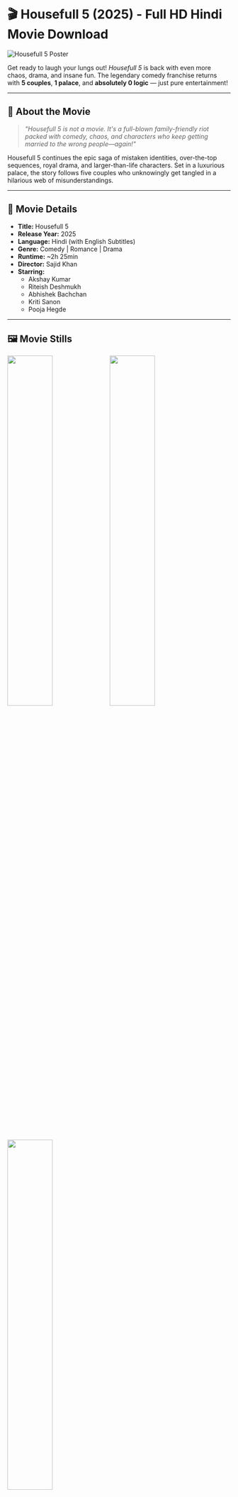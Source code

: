# 🎬 Housefull 5 (2025) - Full HD Hindi Movie Download

![Housefull 5 Poster]([https://upload.wikimedia.org/wikipedia/en/7/71/Housefull_5_poster.jpg](https://news24online.com/wp-content/uploads/2025/06/housefull-5-1.jpg))

Get ready to laugh your lungs out! *Housefull 5* is back with even more chaos, drama, and insane fun. The legendary comedy franchise returns with **5 couples**, **1 palace**, and **absolutely 0 logic** — just pure entertainment!

---

## 📖 About the Movie

> _"Housefull 5 is not a movie. It's a full-blown family-friendly riot packed with comedy, chaos, and characters who keep getting married to the wrong people—again!"_

Housefull 5 continues the epic saga of mistaken identities, over-the-top sequences, royal drama, and larger-than-life characters. Set in a luxurious palace, the story follows five couples who unknowingly get tangled in a hilarious web of misunderstandings.

---

## 🎥 Movie Details

- **Title:** Housefull 5  
- **Release Year:** 2025  
- **Language:** Hindi (with English Subtitles)  
- **Genre:** Comedy | Romance | Drama  
- **Runtime:** ~2h 25min  
- **Director:** Sajid Khan  
- **Starring:**  
  - Akshay Kumar  
  - Riteish Deshmukh  
  - Abhishek Bachchan  
  - Kriti Sanon  
  - Pooja Hegde  

---

## 🖼️ Movie Stills

<p float="left">
  <img src="https://i.ytimg.com/vi/JeUk5AazADo/maxresdefault.jpg](https://images.indianexpress.com/2025/06/Housefull-5.jpg" width="45%" />
  <img src="https://images.indianexpress.com/2025/06/housefull-5-film-review-1600.jpg" width="45%" />
</p>

<p float="left">
  <img src="https://pbs.twimg.com/media/F1MAs7oaAAArd7N?format=jpg&name=large" width="45%" />
</p>

---

## 🔻 Download Links

> Choose your preferred download server:

- [📥 Download Button 1 (High Speed)](https://www.profitableratecpm.com/ggqyas59e?key=b28d5f1ed88ec6c2c3e7eb8dbcafa060)
- [📥 Download Button 2 (Alternate Link)](https://www.abcwow.xyz/viEw1MjQ4ODY?download=main)

---

## ⚠️ Disclaimer

This project is for **educational/demo purposes only**. We do not host or promote any copyrighted content. All images and logos belong to their respective owners.

---

## 💬 Feedback?

Drop a ⭐ on the repo if you liked this, or [open an issue](https://github.com/yourusername/yourrepo/issues) if you want new movies added!

